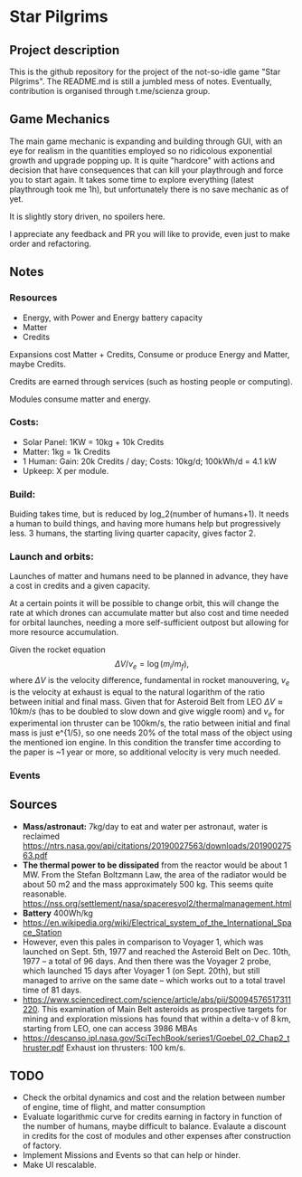 # Star Pilgrims

## Project description

This is the github repository for the project of the not-so-idle game "Star Pilgrims".
The README.md is still a jumbled mess of notes. Eventually, contribution is organised through t.me/scienza group.

## Game Mechanics

The main game mechanic is expanding and building through GUI, with an eye for realism in the quantities employed so no ridicolous exponential growth and upgrade popping up. It is quite "hardcore" with actions and decision that have consequences that can kill your playthrough and force you to start again. 
It takes some time to explore everything (latest playthrough took me 1h), but unfortunately there is no save mechanic as of yet.

It is slightly story driven, no spoilers here.

I appreciate any feedback and PR you will like to provide, even just to make order and refactoring.

## Notes

### Resources

- Energy, with Power and Energy battery capacity
- Matter
- Credits

Expansions cost Matter + Credits, Consume or produce Energy and Matter, maybe Credits.

Credits are earned through services (such as hosting people or computing).

Modules consume matter and energy.

### Costs:
	
- Solar Panel: 1KW = 10kg + 10k Credits
- Matter: 1kg = 1k Credits
- 1 Human: Gain: 20k Credits / day; Costs: 10kg/d; 100kWh/d = 4.1 kW
- Upkeep: X per module.

### Build:

Buiding takes time, but is reduced by log_2(number of humans+1). It needs a human to build things, and having more humans help but progressively less. 3 humans, the starting living quarter capacity, gives factor 2.

### Launch and orbits:

Launches of matter and humans need to be planned in advance, they have a cost in credits and a given capacity.

At a certain points it will be possible to change orbit, this will change the rate at which drones can accumulate matter but also cost and time needed for orbital launches, needing a more self-sufficient outpost but allowing for more resource accumulation.

Given the rocket equation
$$ \Delta V/v_e = \log (m_i/m_f),$$
where $\Delta V$ is the velocity difference, fundamental in rocket manouvering, $v_e$ is the velocity at exhaust is equal to the natural logarithm of the ratio between initial and final mass.
Given that for Asteroid Belt from LEO $\Delta V \approx 10 km/s$ (has to be doubled to slow down and give wiggle room) and $v_e$ for experimental ion thruster can be 100km/s, the ratio between initial and final mass is just e^{1/5}, so one needs 20% of the total mass of the object using the mentioned ion engine. In this condition the transfer time according to the paper is ~1 year or more, so additional velocity is very much needed.

### Events

## Sources

- **Mass/astronaut:** 7kg/day to eat and water per astronaut, water is reclaimed
https://ntrs.nasa.gov/api/citations/20190027563/downloads/20190027563.pdf
- **The thermal power to be dissipated** from the reactor would be about 1 MW. From the Stefan Boltzmann Law, the area of the radiator would be about 50 m2 and the mass approximately 500 kg. This seems quite reasonable.
https://nss.org/settlement/nasa/spaceresvol2/thermalmanagement.html
- **Battery** 400Wh/kg
- https://en.wikipedia.org/wiki/Electrical_system_of_the_International_Space_Station
- However, even this pales in comparison to Voyager 1, which was launched on Sept. 5th, 1977 and reached the Asteroid Belt on Dec. 10th, 1977 – a total of 96 days. And then there was the Voyager 2 probe, which launched 15 days after Voyager 1 (on Sept. 20th), but still managed to arrive on the same date – which works out to a total travel time of 81 days.
- https://www.sciencedirect.com/science/article/abs/pii/S0094576517311220. This examination of Main Belt asteroids as prospective targets for mining and exploration missions has found that within a delta-v of 8 km, starting from LEO, one can access 3986 MBAs
- https://descanso.jpl.nasa.gov/SciTechBook/series1/Goebel_02_Chap2_thruster.pdf Exhaust ion thrusters: 100 km/s.

## TODO

- Check the orbital dynamics and cost and the relation between number of engine, time of flight, and matter consumption
- Evaluate logarithmic curve for credits earning in factory in function of the number of humans, maybe difficult to balance. Evalaute a discount in credits for the cost of modules and other expenses after construction of factory.
- Implement Missions and Events so that can help or hinder.
- Make UI rescalable.


